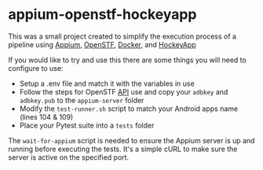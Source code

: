 # appium-openstf-hockeyapp

This was a small project created to simplify the execution process of a pipeline using [Appium](http://appium.io), [OpenSTF](https://openstf.io), [Docker](https://www.docker.com), and [HockeyApp](https://www.hockeyapp.net)

If you would like to try and use this there are some things you will need to configure to use:

* Setup a .env file and match it with the variables in use  
* Follow the steps for OpenSTF [API](https://github.com/openstf/stf/blob/master/doc/API.md) use and copy your `adbkey` and `adbkey.pub` to the `appium-server` folder  
* Modify the `test-runner.sh` script to match your Android apps name (lines 104 & 109)  
* Place your Pytest suite into a `tests` folder

The `wait-for-appium` script is needed to ensure the Appium server is up and running before executing the tests. It's a simple cURL to make sure the server is active on the specified port.
